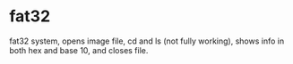 # fat32
fat32 system, opens image file, cd and ls (not fully working), shows info in both hex and base 10, and closes file.
